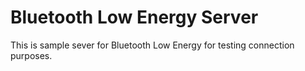 
# Bluetooth Low Energy Server

This is sample sever for Bluetooth Low Energy for testing connection purposes.